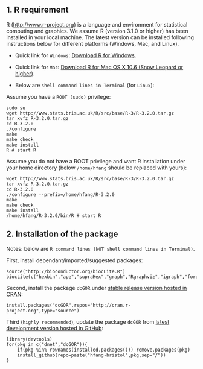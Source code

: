## 1. R requirement

R (http://www.r-project.org) is a language and environment for statistical computing and graphics. We assume R (version 3.1.0 or higher) has been installed in your local machine. The latest version can be installed following instructions below for different platforms (Windows, Mac, and Linux).

* Quick link for `Windows`: [Download R for Windows](http://cran.r-project.org/bin/windows/base/R-3.2.0-win.exe).
* Quick link for `Mac`: [Download R for Mac OS X 10.6 (Snow Leopard or higher)](http://cran.r-project.org/bin/macosx).

* Below are `shell command lines in Terminal` (for `Linux`):

Assume you have a `ROOT (sudo)` privilege:
    
    sudo su
    wget http://www.stats.bris.ac.uk/R/src/base/R-3/R-3.2.0.tar.gz
    tar xvfz R-3.2.0.tar.gz
    cd R-3.2.0
    ./configure
    make
    make check
    make install
    R # start R

Assume you do not have a ROOT privilege and want R installation under your home directory (below `/home/hfang` should be replaced with yours):

    wget http://www.stats.bris.ac.uk/R/src/base/R-3/R-3.2.0.tar.gz
    tar xvfz R-3.2.0.tar.gz
    cd R-3.2.0
    ./configure --prefix=/home/hfang/R-3.2.0
    make
    make check
    make install
    /home/hfang/R-3.2.0/bin/R # start R

## 2. Installation of the package

Notes: below are `R command lines (NOT shell command lines in Terminal)`.

First, install dependant/imported/suggested packages:

    source("http://bioconductor.org/biocLite.R")
    biocLite(c("hexbin","ape","supraHex","graph","Rgraphviz","igraph","foreach","doMC","dnet","devtools"))

Second, install the package `dcGOR` under [stable release version hosted in CRAN](http://cran.r-project.org/package=dcGOR):

    install.packages("dcGOR",repos="http://cran.r-project.org",type="source")

Third (`highly recommended`), update the package `dcGOR` from [latest development version hosted in GitHub](https://github.com/hfang-bristol/dcGOR):

    library(devtools)
    for(pkg in c("dnet","dcGOR")){
        if(pkg %in% rownames(installed.packages())) remove.packages(pkg)
        install_github(repo=paste("hfang-bristol",pkg,sep="/"))
    }
